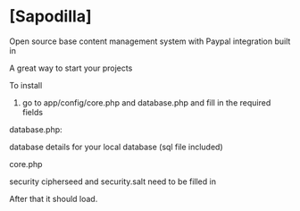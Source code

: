 [Sapodilla]
===========

Open source base content management system with Paypal integration built in

A great way to start your projects

To install

1) go to app/config/core.php and database.php and fill in the required fields

database.php:

database details for your local database (sql file included)

core.php

security cipherseed and security.salt need to be filled in

After that it should load.
